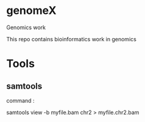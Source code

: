 # genomeX
Genomics work

This repo contains bioinformatics work in genomics

# Tools

## samtools

command :

samtools view -b myfile.bam chr2 > myfile.chr2.bam
